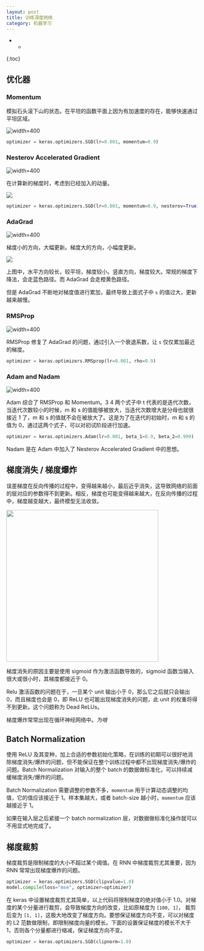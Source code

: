 ```yaml
---
layout: post
title: 训练深度网络
category: 机器学习
---
```



- *
{:toc}

## 优化器

### Momentum

模拟石头滚下山的状态。在平坦的函数平面上因为有加速度的存在，能够快速通过平坦区域。

![width=400](https://wangyu-name.oss-cn-hangzhou.aliyuncs.com/superbed/2019/07/18/5d3005e4451253d1786a41ca.jpg)

```python
optimizer = keras.optimizers.SGD(lr=0.001, momentum=0.9)
```

### Nesterov Accelerated Gradient

![width=400](https://wangyu-name.oss-cn-hangzhou.aliyuncs.com/superbed/2019/07/18/5d3006a3451253d1786a4882.jpg)

在计算新的梯度时，考虑到已经加入的动量。

![](https://wangyu-name.oss-cn-hangzhou.aliyuncs.com/superbed/2019/07/18/5d3006c9451253d1786a49aa.jpg)

```python
optimizer = keras.optimizers.SGD(lr=0.001, momentum=0.9, nesterov=True)
```

### AdaGrad

![width=400](https://wangyu-name.oss-cn-hangzhou.aliyuncs.com/superbed/2019/07/18/5d3007c1451253d1786a53d3.jpg)

梯度小的方向，大幅更新。梯度大的方向，小幅度更新。

![](https://wangyu-name.oss-cn-hangzhou.aliyuncs.com/superbed/2019/07/18/5d300828451253d1786a5898.jpg)

上图中，水平方向较长，较平坦，梯度较小。竖直方向，梯度较大。常规的梯度下降法，会走蓝色路径。而 AdaGrad 会走橙黄色路径。

但是 AdaGrad 不断地对梯度值进行累加，最终导致上面式子中 `s` 的值过大，更新越来越慢。 

### RMSProp

![width=400](https://wangyu-name.oss-cn-hangzhou.aliyuncs.com/superbed/2019/07/18/5d3008cd451253d1786a5dea.jpg)

RMSProp 修复了 AdaGrad 的问题，通过引入一个衰退系数，让 `s` 仅仅累加最近的梯度。 

```python
optimizer = keras.optimizers.RMSprop(lr=0.001, rho=0.9)
```

### Adam and Nadam

![width=400](https://wangyu-name.oss-cn-hangzhou.aliyuncs.com/superbed/2019/07/18/5d300a57451253d1786a6821.jpg)

Adam 综合了 RMSProp 和 Momentum。3 4 两个式子中 t 代表的是迭代次数，当迭代次数较小的时候，m 和 s 的值能够被放大，当迭代次数增大是分母也就很接近 1 了，m 和 s 的值就不会在被放大了。这是为了在迭代的初始时，m 和 s 的值为 0，通过这两个式子，可以对初试阶段进行加速。

```python
optimizer = keras.optimizers.Adam(lr=0.001, beta_1=0.9, beta_2=0.999)
```

Nadam 是在 Adam 中加入了 Nesterov Accelerated Gradient 中的思想。

## 梯度消失 / 梯度爆炸

误差梯度在反向传播的过程中，变得越来越小，最后近乎消失，这导致网络的前面的层对应的参数得不到更新。相反，梯度也可能变得越来越大，在反向传播的过程中，梯度越变越大，最终模型无法收敛。

<img src="https://wangyu-name.oss-cn-hangzhou.aliyuncs.com/superbed/2019/05/16/5cdd45bd697df1fd0cda4cfc.jpg" width="400">

梯度消失的原因主要是使用 sigmoid 作为激活函数导致的，sigmoid 函数当输入很大或很小时，其梯度都接近于 0。

Relu 激活函数的问题在于，一旦某个 unit 输出小于 0，那么它之后就只会输出 0，而且梯度也会是 0，即 ReLU 也可能出现梯度消失的问题，此 unit 的权重将得不到更新。这个问题称为 Dead ReLUs。

梯度爆炸常常出现在循环神经网络中。_为啥_

## Batch Normalization

使用 ReLU 及其变种，加上合适的参数初始化策略，在训练的初期可以很好地消除梯度消失/爆炸的问题，但不能保证在整个训练过程中都不出现梯度消失/爆炸的问题。Batch Normalization 对输入的整个 batch 的数据做标准化，可以持续减缓梯度消失/爆炸的问题。

Batch Normalization 需要调整的参数不多，`momentum` 用于计算动态调整的均值，它的值应该接近于 1。样本集越大，或者 batch-size 越小时，`momentum` 应该越接近于 1。

如果在输入层之后紧接一个 batch normalization 层，对数据做标准化操作就可以不用显式地完成了。

## 梯度裁剪

梯度裁剪是限制梯度的大小不超过某个阈值。在 RNN 中梯度裁剪尤其重要，因为 RNN 常常出现梯度爆炸的问题。 

```python
optimizer = keras.optimizers.SGD(clipvalue=1.0)
model.compile(loss="mse", optimizer=optimizer)
```

在 keras 中设置梯度裁剪尤其简单，以上代码将限制梯度的绝对值小于 1.0。对梯度的某个分量进行裁剪，会导致梯度方向的改变，比如原梯度为 `[100, 1]`， 裁剪后变为 `[1, 1]`，这极大地改变了梯度方向。要想保证梯度方向不变，可以对梯度的 L2 范数做限制，即限制梯度向量的模长。下面的设置保证梯度的模长不大于 1，否则各个分量都进行缩减，保证梯度方向不变。

```python
optimizer = keras.optimizers.SGD(clipnorm=1.0)
```